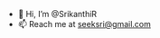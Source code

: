 - 👋 Hi, I’m @SrikanthiR
- 📫 Reach me at seeksri@gmail.com

<!---
SrikanthiR/SrikanthiR is a ✨ special ✨ repository because its `README.md` (this file) appears on your GitHub profile.
You can click the Preview link to take a look at your changes.
--->
